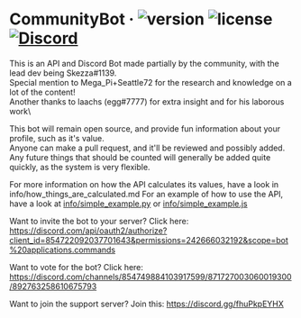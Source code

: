 # CommunityBot &middot; ![version](https://img.shields.io/badge/Version-1.4.2-brightgreen.svg?style=flat-square) ![license](https://img.shields.io/badge/License-MIT-brightgreen.svg?style=flat-square) [![Discord](https://img.shields.io/discord/571681282652766208.svg?style=flat-square&logo=discord&label=HypixelSkyblock&colorA=7289DA&colorB=2C2F33)](https://discord.gg/HypixelSkyblock)

This is an API and Discord Bot made partially by the community, with the lead dev being Skezza#1139.\
Special mention to Mega_Pi+Seattle72 for the research and knowledge on a lot of the content!\
Another thanks to laachs (egg#7777) for extra insight and for his laborous work\

This bot will remain open source, and provide fun information about your profile, such as it's value.\
Anyone can make a pull request, and it'll be reviewed and possibly added.\
Any future things that should be counted will generally be added quite quickly, as the system is very flexible.

For more information on how the API calculates its values, have a look in info/how_things_are_calculated.md
For an example of how to use the API, have a look at [info/simple_example.py](info/simple_example.py) or [info/simple_example.js](info/simple_example.js)

Want to invite the bot to your server?
Click here: https://discord.com/api/oauth2/authorize?client_id=854722092037701643&permissions=242666032192&scope=bot%20applications.commands

Want to vote for the bot?
Click here: https://discord.com/channels/854749884103917599/871727003060019300/892763258610675793

Want to join the support server?
Join this: https://discord.gg/fhuPkpEYHX